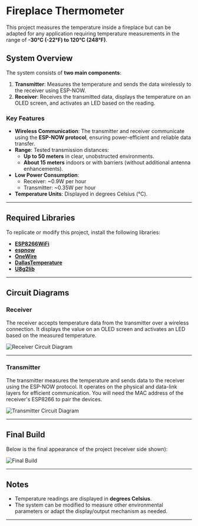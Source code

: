 # Fireplace Thermometer

This project measures the temperature inside a fireplace but can be adapted for any application requiring temperature measurements in the range of **-30°C (-22°F) to 120°C (248°F)**.

## **System Overview**
The system consists of **two main components**:
1. **Transmitter**: Measures the temperature and sends the data wirelessly to the receiver using ESP-NOW.
2. **Receiver**: Receives the transmitted data, displays the temperature on an OLED screen, and activates an LED based on the reading.

### **Key Features**
- **Wireless Communication**: The transmitter and receiver communicate using the **ESP-NOW protocol**, ensuring power-efficient and reliable data transfer.
- **Range**: Tested transmission distances:
  - **Up to 50 meters** in clear, unobstructed environments.
  - **About 15 meters** indoors or with barriers (without additional antenna enhancements).
- **Low Power Consumption**:
  - Receiver: ~0.9W per hour
  - Transmitter: ~0.35W per hour
- **Temperature Units**: Displayed in degrees Celsius (°C).

---

## **Required Libraries**
To replicate or modify this project, install the following libraries:
- **[ESP8266WiFi](https://github.com/esp8266/Arduino/tree/master/libraries/ESP8266WiFi)**  
- **[espnow](https://github.com/saghonfly/SimpleEspNowConnection)**  
- **[OneWire](https://github.com/PaulStoffregen/OneWire)**  
- **[DallasTemperature](https://www.arduinolibraries.info/libraries/dallas-temperature)**  
- **[U8g2lib](https://github.com/olikraus/U8g2_Arduino)**  

---

## **Circuit Diagrams**

### **Receiver**
The receiver accepts temperature data from the transmitter over a wireless connection. It displays the value on an OLED screen and activates an LED based on the measured temperature.

![Receiver Circuit Diagram](https://github.com/user-attachments/assets/41ff5910-d584-4026-a1d4-a676741e9b86)

---

### **Transmitter**
The transmitter measures the temperature and sends data to the receiver using the ESP-NOW protocol. It operates on the physical and data-link layers for efficient communication. You will need the MAC address of the receiver's ESP8266 to pair the devices.

![Transmitter Circuit Diagram](https://github.com/user-attachments/assets/2601738d-8768-47ae-8c03-4928f0f1c257)

---

## **Final Build**
Below is the final appearance of the project (receiver side shown):

![Final Build](https://github.com/user-attachments/assets/0fb74159-aaec-4752-9e73-97507f11b79b)

---

## **Notes**
- Temperature readings are displayed in **degrees Celsius**.
- The system can be modified to measure other environmental parameters or adapt the display/output mechanism as needed.

---
